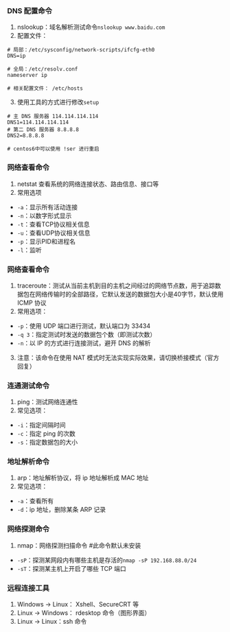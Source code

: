 ### DNS 配置命令
1. nslookup：域名解析测试命令`nslookup www.baidu.com`
2. 配置文件：
```
# 局部：/etc/sysconfig/network-scripts/ifcfg-eth0
DNS=ip

# 全局：/etc/resolv.conf
nameserver ip

# 相关配置文件： /etc/hosts
```
3. 使用工具的方式进行修改`setup`
```
# 主 DNS 服务器 114.114.114.114
DNS1=114.114.114.114
# 第二 DNS 服务器 8.8.8.8
DNS2=8.8.8.8

# centos6中可以使用 !ser 进行重启
```

### 网络查看命令
1. netstat 查看系统的网络连接状态、路由信息、接口等
2. 常用选项
  - `-a`：显示所有活动连接
  - `-n`：以数字形式显示
  - `-t`：查看TCP协议相关信息
  - `-u`：查看UDP协议相关信息
  - `-p`：显示PID和进程名
  - `-l`：监听

### 网络查看命令
1. traceroute：测试从当前主机到目的主机之间经过的网络节点数，用于追踪数据包在网络传输时的全部路径，它默认发送的数据包大小是40字节，默认使用 ICMP 协议
2. 常用选项：
  - `-p`：使用 UDP 端口进行测试，默认端口为 33434
  - `-q 3`：指定测试时发送的数据包个数（即测试次数）
  - `-n`：以 IP 的方式进行连接测试，避开 DNS 的解析
3. 注意：该命令在使用 NAT 模式时无法实现实际效果，请切换桥接模式（官方回复）

### 连通测试命令
1. ping：测试网络连通性
2. 常见选项：
  - `-i`：指定间隔时间
  - `-c`：指定 ping 的次数
  - `-s`：指定数据包的大小

### 地址解析命令
1. arp：地址解析协议，将 ip 地址解析成 MAC 地址
2. 常见选项：
  - `-a`：查看所有
  - `-d`：ip 地址，删除某条 ARP 记录

### 网络探测命令
1. nmap：网络探测扫描命令 #此命令默认未安装
  - `-sP`：探测某网段内有哪些主机是存活的`nmap -sP 192.168.88.0/24`
  - `-sT`：探测某主机上开启了哪些 TCP 端口

### 远程连接工具
1. Windows -> Linux： Xshell、SecureCRT 等
2. Linux -> Windows： rdesktop 命令（图形界面）
3. Linux -> Linux：ssh 命令